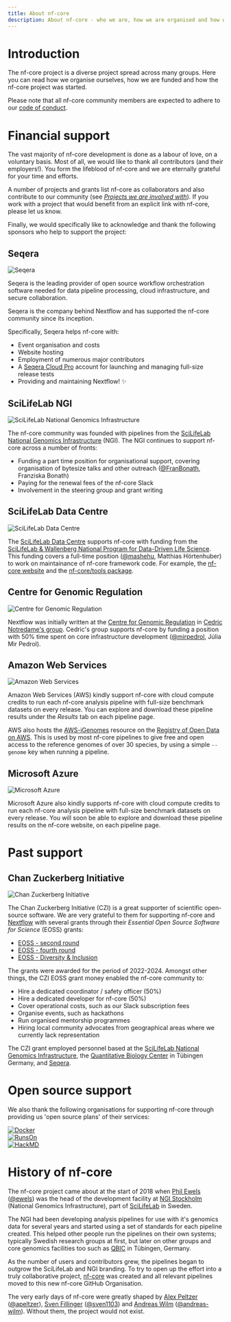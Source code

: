 ```yaml
---
title: About nf-core
description: About nf-core - who we are, how we are organised and how we started.
---
```


# Introduction

The nf-core project is a diverse project spread across many groups.
Here you can read how we organise ourselves, how we are funded and how the nf-core project was started.

Please note that all nf-core community members are expected to adhere to our [code of conduct](/code_of_conduct).

# Financial support

The vast majority of nf-core development is done as a labour of love, on a voluntary basis.
Most of all, we would like to thank all contributors (and their employers!).
You form the lifeblood of nf-core and we are eternally grateful for your time and efforts.

A number of projects and grants list nf-core as collaborators and also contribute to our community (see [_Projects we are involved with_](/contributors#initiatives)).
If you work with a project that would benefit from an explicit link with nf-core, please let us know.

Finally, we would specifically like to acknowledge and thank the following sponsors who help to support the project:

## Seqera

<img src="/images/contributors/colour/seqera.svg" alt="Seqera" class="float-end darkmode-image me-5 mb-5 w-25 ms-3">

Seqera is the leading provider of open source workflow orchestration software needed for data pipeline processing, cloud infrastructure, and secure collaboration.

Seqera is the company behind Nextflow and has supported the nf-core community since its inception.

Specifically, Seqera helps nf-core with:

- Event organisation and costs
- Website hosting
- Employment of numerous major contributors
- A [Seqera Cloud Pro](https://seqera.io/pricing/) account for launching and managing full-size release tests
- Providing and maintaining Nextflow! ✨

<div class="clearfix"></div>

## SciLifeLab NGI

<img src="/images/contributors/colour/NGI.svg" alt="SciLifeLab National Genomics Infrastructure" class="float-end darkmode-image me-5 mb-5 w-25 ms-3">

The nf-core community was founded with pipelines from the [SciLifeLab National Genomics Infrastructure](https://ngisweden.scilifelab.se/) (NGI).
The NGI continues to support nf-core across a number of fronts:

- Funding a part time position for organisational support, covering organisation of bytesize talks and other outreach ([@FranBonath](https://github.com/FranBonath), Franziska Bonath)
- Paying for the renewal fees of the nf-core <i class="fab fa-slack me-1"></i> Slack
- Involvement in the steering group and grant writing

<div class="clearfix"></div>

## SciLifeLab Data Centre

<img src="/images/contributors/colour/SciLifeLabDC.svg" alt="SciLifeLab Data Centre" class="float-end darkmode-image me-5 mb-5 w-25 ms-3">

The [SciLifeLab Data Centre](https://www.scilifelab.se/data/) supports nf-core with funding from the [SciLifeLab & Wallenberg National Program for Data-Driven Life Science](https://www.scilifelab.se/data-driven/).
This funding covers a full-time position ([@mashehu](https://github.com/mashehu), Matthias Hörtenhuber) to work on maintainance of nf-core framework code. For example, the [nf-core website](https://nf-co.re/) and the [nf-core/tools package](https://github.com/nf-core/tools/).

<div class="clearfix"></div>

## Centre for Genomic Regulation

<img src="/images/contributors/colour/CRG.svg" alt="Centre for Genomic Regulation" class="float-end darkmode-image me-5 mb-5 w-25 ms-3">

Nextflow was initially written at the [Centre for Genomic Regulation](https://www.crg.eu/) in [Cedric Notredame's group](https://www.crg.eu/cedric_notredame).
Cedric's group supports nf-core by funding a position with 50% time spent on core infrastructure development ([@mirpedrol](https://github.com/mirpedrol), Júlia Mir Pedrol).

<div class="clearfix"></div>

## Amazon Web Services

<img src="/images/contributors/colour/aws.svg" alt="Amazon Web Services" class="float-end darkmode-image me-5 mb-5 w-25 ms-3" style="max-width: 200px">

Amazon Web Services (AWS) kindly support nf-core with cloud compute credits to run each nf-core analysis pipeline with full-size benchmark datasets on every release.
You can explore and download these pipeline results under the <em class="mx-2"><i class="fab fa-aws me-2"></i> Results</em> tab on each pipeline page.

AWS also hosts the [AWS-iGenomes](https://registry.opendata.aws/aws-igenomes/) resource on the [Registry of Open Data on AWS](https://registry.opendata.aws/).
This is used by most nf-core pipelines to give free and open access to the reference genomes of over 30 species, by using a simple `--genome` key when running a pipeline.

<div class="clearfix"></div>

## Microsoft Azure

<img src="/images/contributors/colour/azure.svg" alt="Microsoft Azure" class="float-end darkmode-image me-5 mb-5 ms-3">

Microsoft Azure also kindly supports nf-core with cloud compute credits to run each nf-core analysis pipeline with full-size benchmark datasets on every release.
You will soon be able to explore and download these pipeline results on the nf-core website, on each pipeline page.

<div class="clearfix"></div>

# Past support

## Chan Zuckerberg Initiative

<img src="/images/contributors/colour/CZI.svg" alt="Chan Zuckerberg Initiative" class="float-end darkmode-image me-5 mb-5 w-25 ms-3">

The Chan Zuckerberg Initiative (CZI) is a great supporter of scientific open-source software.
We are very grateful to them for supporting nf-core and [Nextflow](https://nextflow.io/) with several grants through their _Essential Open Source Software for Science_ (EOSS) grants:

- [EOSS - second round](https://chanzuckerberg.com/eoss/proposals/nextflow-and-nf-core/)
- [EOSS - fourth round](https://chanzuckerberg.com/eoss/proposals/nextflow-and-nf-core-reproducible-workflows-for-the-scientific-community-cycle-4/)
- [EOSS - Diversity & Inclusion](https://cziscience.medium.com/advancing-diversity-and-inclusion-in-scientific-open-source-eaabe6a5488b)

The grants were awarded for the period of 2022-2024.
Amongst other things, the CZI EOSS grant money enabled the nf-core community to:

- Hire a dedicated coordinator / safety officer (50%)
- Hire a dedicated developer for nf-core (50%)
- Cover operational costs, such as our Slack subscription fees
- Organise events, such as hackathons
- Run organised mentorship programmes
- Hiring local community advocates from geographical areas where we currently lack representation

The CZI grant employed personnel based at the [SciLifeLab National Genomics Infrastructure](https://ngisweden.scilifelab.se/), the [Quantitative Biology Center](http://qbic.life/) in Tübingen Germany, and [Seqera](https://seqera.io/).

<div class="clearfix"></div>

# Open source support

We also thank the following organisations for supporting nf-core through providing us 'open source plans' of their services:

<div class="row row-cols-1 row-cols-lg-3 my-5">
  <div class="col" style="align-self:center;">
    <a href="https://www.docker.com/" target="_blank">
      <img src="/images/docker-horizontal.png" alt="Docker" class="w-75">
    </a>
  </div>
  <div class="col" style="align-self:center;">
    <a href="https://runs-on.com/" target="_blank">
      <img src="/images/runs-on.png" alt="RunsOn" class="w-50">
    </a>
  </div>
  <div class="col" style="align-self:center;">
    <a href="https://hackmd.io/" target="_blank">
      <img src="/images/contributors/colour/hackmd.svg" alt="HackMD" class="darkmode-image w-75">
    </a>
  </div>
</div>

# History of nf-core

The nf-core project came about at the start of 2018 when [Phil Ewels](http://phil.ewels.co.uk/) ([@ewels](https://github.com/ewels/)) was the head of the development facility at [NGI Stockholm](https://ngisweden.scilifelab.se/) (National Genomics Infrastructure), part of [SciLifeLab](https://www.scilifelab.se/) in Sweden.

The NGI had been developing analysis pipelines for use with it's genomics data for several years and started using a set of standards for each pipeline created. This helped other people run the pipelines on their own systems; typically Swedish research groups at first, but later on other groups and core genomics facilities too such as [QBIC](http://qbic.life/) in Tübingen, Germany.

As the number of users and contributors grew, the pipelines began to outgrow the SciLifeLab and NGI branding. To try to open up the effort into a truly collaborative project, [nf-core](https://github.com/nf-core) was created and all relevant pipelines moved to this new nf-core GitHub Organisation.

The very early days of nf-core were greatly shaped by [Alex Peltzer](https://apeltzer.github.io/) ([@apeltzer](https://github.com/apeltzer/)), [Sven Fillinger](https://uni-tuebingen.de/en/research/research-infrastructure/quantitative-biology-center-qbic/team0/sven-fillinger/) ([@sven1103](https://github.com/sven1103/)) and [Andreas Wilm](https://andreas-wilm.github.io/) ([@andreas-wilm](https://github.com/andreas-wilm/)).
Without them, the project would not exist.
